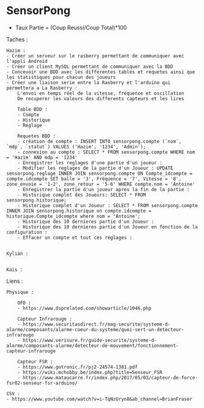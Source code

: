 # SensorPong

- Taux Partie = (Coup Reussi/Coup Total)*100

Taches :

	Hazim : 
	- Créer un serveur sur le rasberry permettant de communiquer avec l'appli Android
	- Créer un client MySQL permettant de communiquer avec la BDD
	- Concevoir une BDD avec les differentes tables et requetes ainsi que les statistiques pour chacun des joueurs
	- Créer une liaison serie entre la Rasberry et l'arduino qui permettera a La Rasberry :
		L'envoi en temps réel de la vitesse, fréquence et oscillation 
		De recuperer les valeurs des differents capteurs et les lires

		Table BDD :
		- Compte
		- Historique
		- Reglage

		Requetes BDD :
		- création de compte : INSERT INTO sensorpong.compte (`nom`, `mdp`, `statut`) VALUES ('Hazim', '1234', 'Admin');
		- connexion au compte : SELECT * FROM sensorpong.compte WHERE nom = 'Hazim' AND mdp = '1234'
		- Enregistrer les reglages d'une partie d'un joueur : 
		- Modifier les reglages de la partie d'un Joueur : UPDATE sensorpong.reglage INNER JOIN sensorpong.compte ON Compte_idcompte = compte.idcompte SET balle = '3', Fréquence = '7', Vitesse = '8', zone_envoie = '1-2', zone_retour = '5-6' WHERE compte.nom = 'Antoine'
		- Enregistrer la partie d'un joueur apres la fin de la partie : 
		- Historique complet des Joueurs: SELECT * FROM sensorpong.historique;
		- Historique complet d'un Joueur : SELECT * FROM sensorpong.compte INNER JOIN sensorpong.historique on compte.idcompte = historique.Compte_idcompte where nom = 'Antoine';
		- Historique des 10 dernieres partie d'un Joueur :
		- Historique des 10 dernieres partie d'un Joueur en fonction de la configuration :
		- Effacer un compte et tout ces réglages :


	Kylian :


	Kais :


Liens : 

	Physique :
	
		OFD :
		- https://www.dsprelated.com/showarticle/1046.php
	
		Capteur Infrarouge :
		- https://www.securitasdirect.fr/mag-securite/systeme-d-alarme/composants/alarme-coeur-du-systeme/quoi-sert-un-detecteur-infrarouge
		- https://www.verisure.fr/guide-securite/systeme-d-alarme/composants-alarme/detecteur-de-mouvement/fonctionnement-capteur-infrarouge
	
		Capteur FSR :
		- https://www.gotronic.fr/pj2-24574-1381.pdf
		- https://wiki.mchobby.be/index.php?title=Senseur_FSR
		- https://www.mataucarre.fr/index.php/2017/05/03/capteur-de-force-fsr02-senseur-fsr-arduino/

	CSV :
	- https://www.youtube.com/watch?v=i-TqNzUryn8&ab_channel=BrianFraser